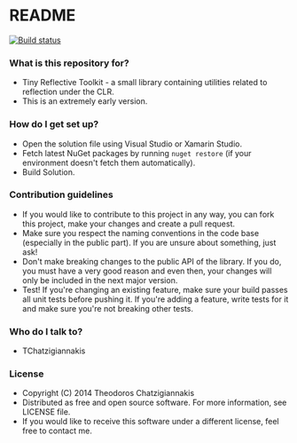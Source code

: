 # README #

[![Build status](https://ci.appveyor.com/api/projects/status/b6eydara8rqxt1ed/branch/master?svg=true)](https://ci.appveyor.com/project/TChatzigiannakis/tinyreflectivetoolkit/branch/master)

### What is this repository for? ###

* Tiny Reflective Toolkit - a small library containing utilities related to reflection under the CLR.
* This is an extremely early version.

### How do I get set up? ###

* Open the solution file using Visual Studio or Xamarin Studio.
* Fetch latest NuGet packages by running `nuget restore` (if your environment doesn't fetch them automatically).
* Build Solution.

### Contribution guidelines ###

* If you would like to contribute to this project in any way, you can fork this project, make your changes and create a pull request.
* Make sure you respect the naming conventions in the code base (especially in the public part). If you are unsure about something, just ask!
* Don't make breaking changes to the public API of the library. If you do, you must have a very good reason and even then, your changes will only be included in the next major version.
* Test! If you're changing an existing feature, make sure your build passes all unit tests before pushing it. If you're adding a feature, write tests for it and make sure you're not breaking other tests.

### Who do I talk to? ###

* TChatzigiannakis

### License ###

* Copyright (C) 2014  Theodoros Chatzigiannakis
* Distributed as free and open source software. For more information, see LICENSE file.
* If you would like to receive this software under a different license, feel free to contact me.
